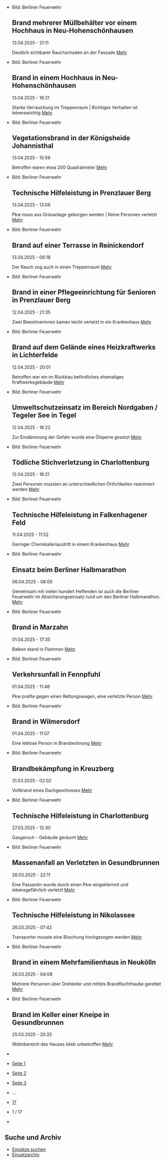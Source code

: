 * Bild: Berliner Feuerwehr

  Brand mehrerer Müllbehälter vor einem Hochhaus in Neu-Hohenschönhausen
  ----------

   13.04.2025 - 21:11

   Deutlich sichtbarer Rauchschaden an der Fassade
  [Mehr](https://www.berliner-feuerwehr.de/aktuelles/einsaetze/brand-mehrerer-muellbehaelter-vor-einem-hochhaus-in-neu-hohenschoenhausen-4856/)

* Bild: Berliner Feuerwehr

  Brand in einem Hochhaus in Neu-Hohenschönhausen
  ----------

   13.04.2025 - 16:21

   Starke Verrauchung im Treppenraum | Richtiges Verhalten ist lebenswichtig
  [Mehr](https://www.berliner-feuerwehr.de/aktuelles/einsaetze/brand-in-einem-hochhaus-in-neu-hohenschoenhausen-4855/)

* Bild: Berliner Feuerwehr

  Vegetationsbrand in der Königsheide Johannisthal
  ----------

   13.04.2025 - 15:59

   Betroffen waren etwa 200 Quadratmeter
  [Mehr](https://www.berliner-feuerwehr.de/aktuelles/einsaetze/vegetationsbrand-in-johannisthal-4854/)

* Bild: Berliner Feuerwehr

  Technische Hilfeleistung in Prenzlauer Berg
  ----------

   13.04.2025 - 13:06

   Pkw muss aus Grünanlage geborgen werden | Keine Personen verletzt
  [Mehr](https://www.berliner-feuerwehr.de/aktuelles/einsaetze/verkehrsunfall-in-prenzlauer-berg-1-4853/)

* Bild: Berliner Feuerwehr

  Brand auf einer Terrasse in Reinickendorf
  ----------

   13.04.2025 - 06:18

   Der Rauch zog auch in einen Treppenraum
  [Mehr](https://www.berliner-feuerwehr.de/aktuelles/einsaetze/brand-auf-einer-terasse-in-reinickendorf-4850/)

* Bild: Berliner Feuerwehr

  Brand in einer Pflegeeinrichtung für Senioren in Prenzlauer Berg
  ----------

   12.04.2025 - 21:35

   Zwei Bewohnerinnen kamen leicht verletzt in ein Krankenhaus
  [Mehr](https://www.berliner-feuerwehr.de/aktuelles/einsaetze/brand-in-einer-pflegeeinrichtung-fuer-senioren-in-prenzlauer-berg-4848/)

* Bild: Berliner Feuerwehr

  Brand auf dem Gelände eines Heizkraftwerks in Lichterfelde
  ----------

   12.04.2025 - 20:01

   Betroffen war ein im Rückbau befindliches ehemaliges Kraftwerksgebäude
  [Mehr](https://www.berliner-feuerwehr.de/aktuelles/einsaetze/brand-in-einem-heizkraftwerk-in-lichterfelde-4847/)

* Bild: Berliner Feuerwehr

  Umweltschutzeinsatz im Bereich Nordgaben / Tegeler See in Tegel
  ----------

   12.04.2025 - 18:22

   Zur Eindämmung der Gefahr wurde eine Ölsperre gesetzt
  [Mehr](https://www.berliner-feuerwehr.de/aktuelles/einsaetze/umweltschutz-im-nordgaben-in-tegel-4849/)

* Bild: Berliner Feuerwehr

  Tödliche Stichverletzung in Charlottenburg
  ----------

   12.04.2025 - 16:21

   Zwei Personen mussten an unterschiedlichen Örtlichkeiten reanimiert werden
  [Mehr](https://www.berliner-feuerwehr.de/aktuelles/einsaetze/toedliche-stichverletzung-in-charlottenburg-4846/)

* Bild: Berliner Feuerwehr

  Technische Hilfeleistung in Falkenhagener Feld
  ----------

   11.04.2025 - 11:52

   Geringer Chemikalienaustritt in einem Krankenhaus
  [Mehr](https://www.berliner-feuerwehr.de/aktuelles/einsaetze/technische-hilfeleistung-in-falkenhagener-feld-4844/)

* Bild: Berliner Feuerwehr

  Einsatz beim Berliner Halbmarathon
  ----------

   06.04.2025 - 08:00

   Gemeinsam mit vielen hundert Helfenden ist auch die Berliner Feuerwehr im Absicherungseinsatz rund um den Berliner Halbmarathon.
  [Mehr](https://www.berliner-feuerwehr.de/aktuelles/einsaetze/einsatz-beim-berliner-halbmarathon-4841/)

* Bild: Berliner Feuerwehr

  Brand in Marzahn
  ----------

   01.04.2025 - 17:35

   Balkon stand in Flammen
  [Mehr](https://www.berliner-feuerwehr.de/aktuelles/einsaetze/brand-in-marzahn-7-4840/)

* Bild: Berliner Feuerwehr

  Verkehrsunfall in Fennpfuhl
  ----------

   01.04.2025 - 11:46

   Pkw prallte gegen einen Rettungswagen, eine verletzte Person
  [Mehr](https://www.berliner-feuerwehr.de/aktuelles/einsaetze/verkehrsunfall-in-fennpfuhl-4838/)

* Bild: Berliner Feuerwehr

  Brand in Wilmersdorf
  ----------

   01.04.2025 - 11:07

   Eine leblose Person in Brandwohnung
  [Mehr](https://www.berliner-feuerwehr.de/aktuelles/einsaetze/brand-in-wilmersdorf-5-4839/)

* Bild: Berliner Feuerwehr

  Brandbekämpfung in Kreuzberg
  ----------

   31.03.2025 - 02:02

   Vollbrand eines Dachgeschosses
  [Mehr](https://www.berliner-feuerwehr.de/aktuelles/einsaetze/brandbekaempfung-in-kreuzberg-1-4837/)

* Bild: Berliner Feuerwehr

  Technische Hilfeleistung in Charlottenburg
  ----------

   27.03.2025 - 12:30

   Gasgeruch - Gebäude geräumt
  [Mehr](https://www.berliner-feuerwehr.de/aktuelles/einsaetze/technische-hilfeleistung-in-charlottenburg-6-4835/)

* Bild: Berliner Feuerwehr

  Massenanfall an Verletzten in Gesundbrunnen
  ----------

   26.03.2025 - 22:11

   Eine Passantin wurde durch einen Pkw eingeklemmt und lebensgefährlich verletzt
  [Mehr](https://www.berliner-feuerwehr.de/aktuelles/einsaetze/verkehrsunfall-in-gesundbrunnen-1-4834/)

* Bild: Berliner Feuerwehr

  Technische Hilfeleistung in Nikolassee
  ----------

   26.03.2025 - 07:42

   Transporter musste eine Böschung hochgezogen werden
  [Mehr](https://www.berliner-feuerwehr.de/aktuelles/einsaetze/default-12fb5b9d3016d37d6d3e29e6533489f0-4-4833/)

* Bild: Berliner Feuerwehr

  Brand in einem Mehrfamilienhaus in Neukölln
  ----------

   26.03.2025 - 04:08

   Mehrere Personen über Drehleiter und mittels Brandfluchthaube gerettet
  [Mehr](https://www.berliner-feuerwehr.de/aktuelles/einsaetze/brand-in-einem-mehrfamilienhaus-in-neukoelln-4832/)

* Bild: Berliner Feuerwehr

  Brand im Keller einer Kneipe in Gesundbrunnen
  ----------

   25.03.2025 - 20:25

   Wohnbereich des Hauses blieb unbetroffen
  [Mehr](https://www.berliner-feuerwehr.de/aktuelles/einsaetze/brand-im-keller-einer-kneipe-in-gesundbrunnen-4831/)

* []()
* [Seite 1](https://www.berliner-feuerwehr.de/aktuelles/einsaetze/1/)
* [Seite 2](https://www.berliner-feuerwehr.de/aktuelles/einsaetze/2/)
* [Seite 3](https://www.berliner-feuerwehr.de/aktuelles/einsaetze/3/)
* …
* [17](https://www.berliner-feuerwehr.de/aktuelles/einsaetze/17/)
* 1 / 17
* [](https://www.berliner-feuerwehr.de/aktuelles/einsaetze/2/)

Suche und Archiv
----------

* [Einsätze suchen](https://www.berliner-feuerwehr.de/aktuelles/einsaetze/einsatzsuche/)
* [Einsatzarchiv](https://www.berliner-feuerwehr.de/aktuelles/einsaetze/einsatzarchiv/)
